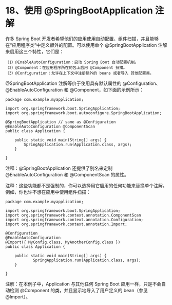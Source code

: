 # 18、使用 @SpringBootApplication 注解

许多 Spring Boot 开发者希望他们的应用使用自动配置、组件扫描，并且能够在“应用程序类”中定义额外的配置。可以使用单个 @SpringBootApplication 注解来启用这三个特性，它们是：

    （1）@EnableAutoConfiguration：启动 Spring Boot 自动配置机制。
    （2）@Component：在应用程序所在的包上启用 @Component 扫描。
    （3）@Configuration：允许在上下文中注册额外的 beans 或者导入 其他配置类。

@SpringBootApplication 注解等价于使用具有默认属性的 @Configuration、@EnableAutoConfiguration 和 @Component，如下面的示例所示：

    package com.example.myapplication;
    
    import org.springframework.boot.SpringApplication;
    import org.springframework.boot.autoconfigure.SpringBootApplication;
    
    @SpringBootApplication // same as @Configuration @EnableAutoConfiguration @ComponentScan
    public class Application {
    
        public static void main(String[] args) {
            SpringApplication.run(Application.class, args);
        }
    
    } 

注释：@SpringBootApplication 还提供了别名来定制 @EnableAutoConfiguration 和 @ComponentScan 的属性。

注释：这些功能都不是强制的，你可以选择用它启用的任何功能来替换单个注解。例如，你也许不想在应用中使用组件扫描：

    package com.example.myapplication;
    
    import org.springframework.boot.SpringApplication;
    import org.springframework.context.annotation.ComponentScan
    import org.springframework.context.annotation.Configuration;
    import org.springframework.context.annotation.Import;
    
    @Configuration
    @EnableAutoConfiguration
    @Import({ MyConfig.class, MyAnotherConfig.class })
    public class Application {
    
        public static void main(String[] args) {
                SpringApplication.run(Application.class, args);
        }
    
    }

注解：在本例子中，Application 与其他任何 Spring Boot 应用一样，只是不会自动检测 @Component 的类，并且显示地导入了用户定义的 bean（参见 @Import）。










